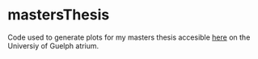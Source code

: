 # mastersThesis
Code used to generate plots for my masters thesis accesible [here](https://atrium.lib.uoguelph.ca/xmlui/handle/10214/21316) on the Universiy of Guelph atrium.  

